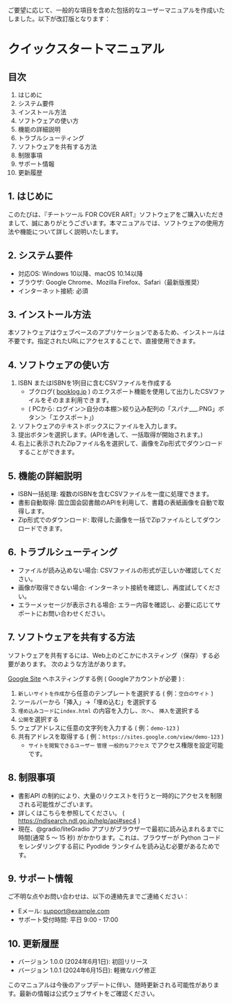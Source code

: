 ご要望に応じて、一般的な項目を含めた包括的なユーザーマニュアルを作成いたしました。以下が改訂版となります：

# クイックスタートマニュアル

## 目次
1. はじめに
2. システム要件
3. インストール方法
4. ソフトウェアの使い方
5. 機能の詳細説明
6. トラブルシューティング
7. ソフトウェアを共有する方法
8. 制限事項
9. サポート情報
10. 更新履歴

## 1. はじめに
このたびは、『チートツール FOR COVER ART』ソフトウェアをご購入いただきまして、誠にありがとうございます。本マニュアルでは、ソフトウェアの使用方法や機能について詳しく説明いたします。

## 2. システム要件
- 対応OS: Windows 10以降、macOS 10.14以降
- ブラウザ: Google Chrome、Mozilla Firefox、Safari（最新版推奨）
- インターネット接続: 必須

## 3. インストール方法
本ソフトウェアはウェブベースのアプリケーションであるため、インストールは不要です。指定されたURLにアクセスすることで、直接使用できます。

## 4. ソフトウェアの使い方
1. ISBN またはISBNを1列目に含むCSVファイルを作成する
   - ブクログ( [booklog.jp](https://booklog.jp) ) のエクスポート機能を使用して出力したCSVファイルをそのまま利用できます。
   - ( PCから: ログイン＞自分の本棚＞絞り込み配列の「スパナ___.PNG」ボタン＞「エクスポート」)
2. ソフトウェアのテキストボックスにファイルを入力します。
3. 提出ボタンを選択します。(APIを通して、一括取得が開始されます。)
4. 右上に表示されたZipファイル名を選択して、画像をZip形式でダウンロードすることができます。

## 5. 機能の詳細説明
- ISBN一括処理: 複数のISBNを含むCSVファイルを一度に処理できます。
- 書影自動取得: 国立国会図書館のAPIを利用して、書籍の表紙画像を自動で取得します。
- Zip形式でのダウンロード: 取得した画像を一括でZipファイルとしてダウンロードできます。

## 6. トラブルシューティング
- ファイルが読み込めない場合: CSVファイルの形式が正しいか確認してください。
- 画像が取得できない場合: インターネット接続を確認し、再度試してください。
- エラーメッセージが表示される場合: エラー内容を確認し、必要に応じてサポートにお問い合わせください。

## 7. ソフトウェアを共有する方法
ソフトウェアを共有するには、Web上のどこかにホスティング（保存）する必要があります。
次のような方法があります。

[Google Site](https://sites.google.com/u/0/new?pli=1&authuser=0) へホスティングする例 ( Googleアカウントが必要 ) : 
1. `新しいサイトを作成`から任意のテンプレートを選択する ( 例：`空白のサイト` )
2. ツールバーから「挿入」→「埋め込む」を選択する
3. `埋め込みコード`に`index.html` の内容を入力し、`次へ`、 `挿入`を選択する
4. `公開`を選択する
5. ウェブアドレスに任意の文字列を入力する ( 例：`demo-123` )
6. 共有アドレスを取得する ( 例：`https://sites.google.com/view/demo-123` )
   - `サイトを閲覧できるユーザー` `管理` `一般的なアクセス` でアクセス権限を設定可能です。

## 8. 制限事項
- 書影API の制約により、大量のリクエストを行うと一時的にアクセスを制限される可能性がございます。
- 詳しくはこちらを参照してください。 ( https://ndlsearch.ndl.go.jp/help/api#sec4 )
- 現在、@gradio/liteGradio アプリがブラウザーで最初に読み込まれるまでに時間(通常 5 ～ 15 秒) がかかります。これは、ブラウザーが Python コードをレンダリングする前に Pyodide ランタイムを読み込む必要があるためです。

## 9. サポート情報
ご不明な点やお問い合わせは、以下の連絡先までご連絡ください：
- Eメール: support@example.com
- サポート受付時間: 平日 9:00 - 17:00

## 10. 更新履歴
- バージョン 1.0.0 (2024年6月1日): 初回リリース
- バージョン 1.0.1 (2024年6月15日): 軽微なバグ修正

このマニュアルは今後のアップデートに伴い、随時更新される可能性があります。最新の情報は公式ウェブサイトをご確認ください。